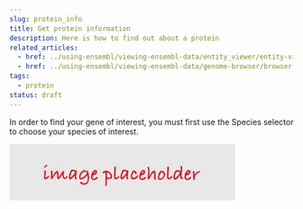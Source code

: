 ```yaml
---
slug: protein_info
title: Get protein information
description: Here is how to find out about a protein
related_articles:
  - href: ../using-ensembl/viewing-ensembl-data/entity_viewer/entity-viewer.md
  - href: ../using-ensembl/viewing-ensembl-data/genome-browser/browser.md
tags:
  - protein
status: draft
---
```


In order to find your gene of interest, you must first use the Species selector to choose your species of interest.

![](../../placeholder.jpg)
